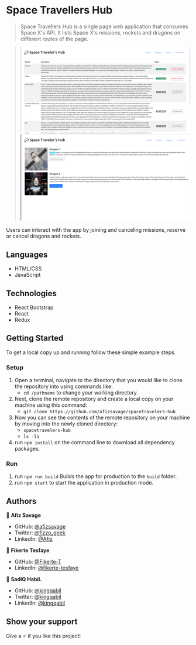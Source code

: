 # Space Travellers Hub

> Space Travellers Hub is a single page web application that consumes Space X's API. It lists Space X's missions, rockets and dragons on different routes of the page.

> ![screenshot](./src/images/app1.png) ![screenshot](./src/images/app2.png)

Users can interact with the app by joining and canceling missions, reserve or cancel dragons and rockets.

## Languages

- HTML/CSS
- JavaScript

## Technologies

- React Bootstrap
- React
- Redux

<!-- ## Live Demo -->

<!-- - [Demo](https://afizmath.herokuapp.com/) -->

## Getting Started

To get a local copy up and running follow these simple example steps.

### Setup

1.  Open a terminal, navigate to the directory that you would like to clone the repository into using commands like:
    - `cd /pathname` to change your working directory.
2.  Next, clone the remote repository and create a local copy on your machine using this command:
    - `git clone https://github.com/afizsavage/spacetravelers-hub`
3.  Now you can see the contents of the remote repository on your machine by moving into the newly cloned directory:
    - `spacetravelers-hub`
    - `ls -la`
4.  run `npm install` on the command line to download all dependency packages.

### Run

1. run `npm run build` Builds the app for production to the `build` folder.\.
2. run `npm start` to start the application in production mode.

## Authors

👤 **Afiz Savage**

- GitHub: [@afizsavage](https://github.com/afizsavage)
- Twitter: [@fizzo_geek](https://twitter.com/fizzo_geek)
- LinkedIn: [@Afiz](https://www.linkedin.com/in/afiz-savage-3b91a21ba/)

👤 **Fikerte Tesfaye**

- GitHub: [@Fikerte-T](https://github.com/Fikerte-T)
- LinkedIn: [@fikerte-tesfaye](https://www.linkedin.com/in/fikerte-tesfaye/)

👤 **SadiQ HabiL**

- GitHub: [@kingqabil](https://github.com/kingqabil)
- Twitter: [@kingqabil](https://twitter.com/kingqabil)
- LinkedIn: [@kingqabil](https://linkedin.com/in/kingqabil)

## Show your support

Give a ⭐️ if you like this project!
